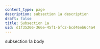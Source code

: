 ```yaml
---
content_type: page
description: subsection 1a description
draft: false
title: Subsection 1a
uid: d1f35266-366e-45f1-bfc2-bcd46eb6c4a4
---
```

subsection 1a body